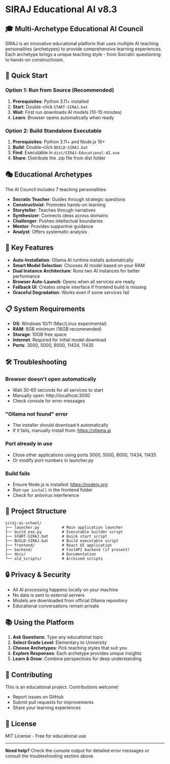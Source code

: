 # SIRAJ Educational AI v8.3

## 🎓 Multi-Archetype Educational AI Council

SIRAJ is an innovative educational platform that uses multiple AI teaching personalities (archetypes) to provide comprehensive learning experiences. Each archetype brings a unique teaching style - from Socratic questioning to hands-on constructivism.

## 🚀 Quick Start

### Option 1: Run from Source (Recommended)
1. **Prerequisites**: Python 3.11+ installed
2. **Start**: Double-click `START-SIRAJ.bat`
3. **Wait**: First run downloads AI models (10-15 minutes)
4. **Learn**: Browser opens automatically when ready

### Option 2: Build Standalone Executable
1. **Prerequisites**: Python 3.11+ and Node.js 16+
2. **Build**: Double-click `BUILD-SIRAJ.bat`
3. **Find**: Executable in `dist/SIRAJ-Educational-AI.exe`
4. **Share**: Distribute the .zip file from dist folder

## 🎭 Educational Archetypes

The AI Council includes 7 teaching personalities:
- **Socratic Teacher**: Guides through strategic questions
- **Constructivist**: Promotes hands-on learning
- **Storyteller**: Teaches through narratives
- **Synthesizer**: Connects ideas across domains
- **Challenger**: Pushes intellectual boundaries
- **Mentor**: Provides supportive guidance
- **Analyst**: Offers systematic analysis

## 🔧 Key Features

- **Auto-Installation**: Ollama AI runtime installs automatically
- **Smart Model Selection**: Chooses AI model based on your RAM
- **Dual Instance Architecture**: Runs two AI instances for better performance
- **Browser Auto-Launch**: Opens when all services are ready
- **Fallback UI**: Creates simple interface if frontend build is missing
- **Graceful Degradation**: Works even if some services fail

## 📋 System Requirements

- **OS**: Windows 10/11 (Mac/Linux experimental)
- **RAM**: 8GB minimum (16GB recommended)
- **Storage**: 10GB free space
- **Internet**: Required for initial model download
- **Ports**: 3000, 5000, 8000, 11434, 11435

## 🛠️ Troubleshooting

### Browser doesn't open automatically
- Wait 30-60 seconds for all services to start
- Manually open: http://localhost:3000
- Check console for error messages

### "Ollama not found" error
- The installer should download it automatically
- If it fails, manually install from: https://ollama.ai

### Port already in use
- Close other applications using ports 3000, 5000, 8000, 11434, 11435
- Or modify port numbers in launcher.py

### Build fails
- Ensure Node.js is installed: https://nodejs.org
- Run `npm install` in the frontend folder
- Check for antivirus interference

## 📁 Project Structure

```
siraj-ai-school/
├── launcher.py          # Main application launcher
├── build_exe.py         # Executable builder script
├── START-SIRAJ.bat      # Quick start script
├── BUILD-SIRAJ.bat      # Build executable script
├── frontend/            # React UI application
├── backend/             # FastAPI backend (if present)
├── docs/                # Documentation
└── old_scripts/         # Archived scripts
```

## 🔒 Privacy & Security

- All AI processing happens locally on your machine
- No data is sent to external servers
- Models are downloaded from official Ollama repository
- Educational conversations remain private

## 📚 Using the Platform

1. **Ask Questions**: Type any educational topic
2. **Select Grade Level**: Elementary to University
3. **Choose Archetypes**: Pick teaching styles that suit you
4. **Explore Responses**: Each archetype provides unique insights
5. **Learn & Grow**: Combine perspectives for deep understanding

## 🤝 Contributing

This is an educational project. Contributions welcome!
- Report issues on GitHub
- Submit pull requests for improvements
- Share your learning experiences

## 📄 License

MIT License - Free for educational use

---

**Need help?** Check the console output for detailed error messages or consult the troubleshooting section above.
